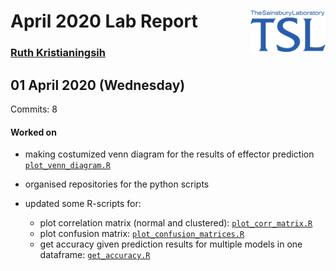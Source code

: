 
# April 2020 Lab Report <img src="figures/tsl-logo.png" align="right" width="120" />

### [Ruth Kristianingsih](https://github.com/ruthkr)

## 01 April 2020 (Wednesday)

Commits: 8

#### Worked on

  - making costumized venn diagram for the results of effector
    prediction
    [`plot_venn_diagram.R`](https://github.com/TeamMacLean/ruth-effectors-prediction/blob/master/scripts/r-scripts/r-functions/plot_venn_diagram.R)

  - organised repositories for the python scripts

  - updated some R-scripts for:
    
      - plot correlation matrix (normal and clustered):
        [`plot_corr_matrix.R`](https://github.com/TeamMacLean/ruth-effectors-prediction/blob/master/scripts/r-scripts/r-functions/plot_corr_matrix.R)
      - plot confusion matrix:
        [`plot_confusion_matrices.R`](https://github.com/TeamMacLean/ruth-effectors-prediction/blob/master/scripts/r-scripts/r-functions/plot_confusion_matrices.R)
      - get accuracy given prediction results for multiple models in one
        dataframe:
        [`get_accuracy.R`](https://github.com/TeamMacLean/ruth-effectors-prediction/blob/master/scripts/r-scripts/r-functions/get_accuracy.R)
